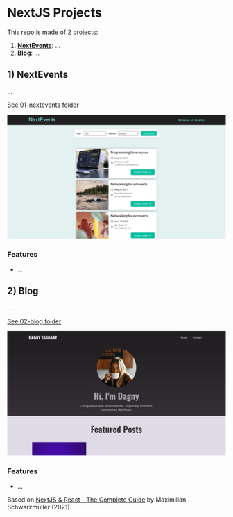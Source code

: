 # NextJS Projects

This repo is made of 2 projects:

1. [**NextEvents**](#nextevents): ...
2. [**Blog**](#blog): ...

## <a name="nextevents"></a>1) NextEvents

...

[See 01-nextevents folder](https://github.com/solygambas/next-course/tree/master/01-nextevents)

<p align="center">
    <img src="01-nextevents/screenshot.png">
</p>

### Features

- ...

## <a name="blog"></a>2) Blog

...

[See 02-blog folder](https://github.com/solygambas/next-course/tree/master/02-blog)

<p align="center">
    <img src="02-blog/screenshot.png">
</p>

### Features

- ...

Based on [NextJS & React - The Complete Guide](https://www.udemy.com/course/nextjs-react-the-complete-guide/) by Maximilian Schwarzmüller (2021).
